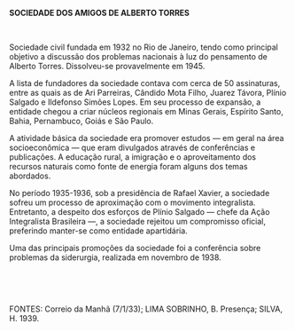 **SOCIEDADE DOS AMIGOS DE ALBERTO TORRES**

 

Sociedade civil fundada em 1932 no Rio de Janeiro, tendo como principal
objetivo a discussão dos problemas nacionais à luz do pensamento de
Alberto Torres. Dissolveu-se provavelmente em 1945.

A lista de fundadores da sociedade contava com cerca de 50 assinaturas,
entre as quais as de Ari Parreiras, Cândido Mota Filho, Juarez Távora,
Plínio Salgado e Ildefonso Simões Lopes. Em seu processo de expansão, a
entidade chegou a criar núcleos regionais em Minas Gerais, Espírito
Santo, Bahia, Pernambuco, Goiás e São Paulo.

A atividade básica da sociedade era promover estudos — em geral na área
socioeconômica — que eram divulgados através de conferências e
publicações. A educação rural, a imigração e o aproveitamento dos
recursos naturais como fonte de energia foram alguns dos temas
abordados.

No período 1935-1936, sob a presidência de Rafael Xavier, a sociedade
sofreu um processo de aproximação com o movimento integralista.
Entretanto, a despeito dos esforços de Plínio Salgado — chefe da Ação
Integralista Brasileira —, a sociedade rejeitou um compromisso oficial,
preferindo manter-se como entidade apartidária.

Uma das principais promoções da sociedade foi a conferência sobre
problemas da siderurgia, realizada em novembro de 1938.

 

 

FONTES: Correio da Manhã (7/1/33); LIMA SOBRINHO, B. Presença; SILVA, H.
1939.

 
